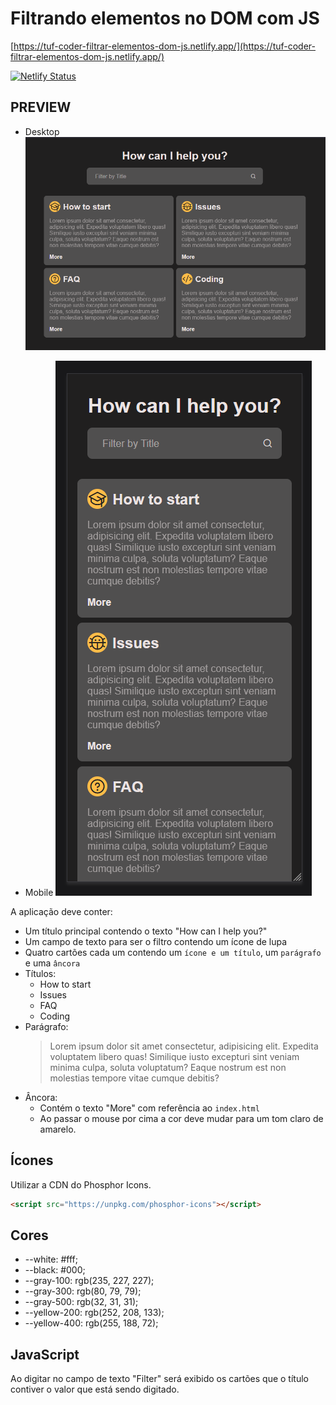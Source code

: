 # Filtrando elementos no DOM com JS

[https://tuf-coder-filtrar-elementos-dom-js.netlify.app/](https://tuf-coder-filtrar-elementos-dom-js.netlify.app/)

[![Netlify Status](https://api.netlify.com/api/v1/badges/c78feb21-9726-45eb-8eb2-c88d1f0d3d10/deploy-status)](https://app.netlify.com/sites/tuf-coder-filtrar-elementos-dom-js/deploys)

## PREVIEW

- Desktop
![Desktop](assets/images/desktop.png)

- Mobile
![Mobile](assets/images/mobile.png)

A aplicação deve conter:

* Um título principal contendo o texto "How can I help you?"
* Um campo de texto para ser o filtro contendo um ícone de lupa
* Quatro cartões cada um contendo um `ícone e um título`, um `parágrafo` e uma `âncora`
* Títulos:
  * How to start
  * Issues
  * FAQ
  * Coding
* Parágrafo:
  > Lorem ipsum dolor sit amet consectetur, adipisicing elit. Expedita voluptatem libero quas! Similique iusto excepturi sint veniam minima culpa, soluta voluptatum? Eaque nostrum est non molestias tempore vitae cumque debitis?
* Âncora:
  * Contém o texto "More" com referência ao `index.html`
  * Ao passar o mouse por cima a cor deve mudar para um tom claro de amarelo.

## Ícones

Utilizar a CDN do Phosphor Icons.

```html
<script src="https://unpkg.com/phosphor-icons"></script>
```

## Cores

* --white: #fff;
* --black: #000;
* --gray-100: rgb(235, 227, 227);
* --gray-300: rgb(80, 79, 79);
* --gray-500: rgb(32, 31, 31);
* --yellow-200: rgb(252, 208, 133);
* --yellow-400: rgb(255, 188, 72);

## JavaScript

Ao digitar no campo de texto "Filter" será exibido os cartões que o título contiver o valor que está sendo digitado.
